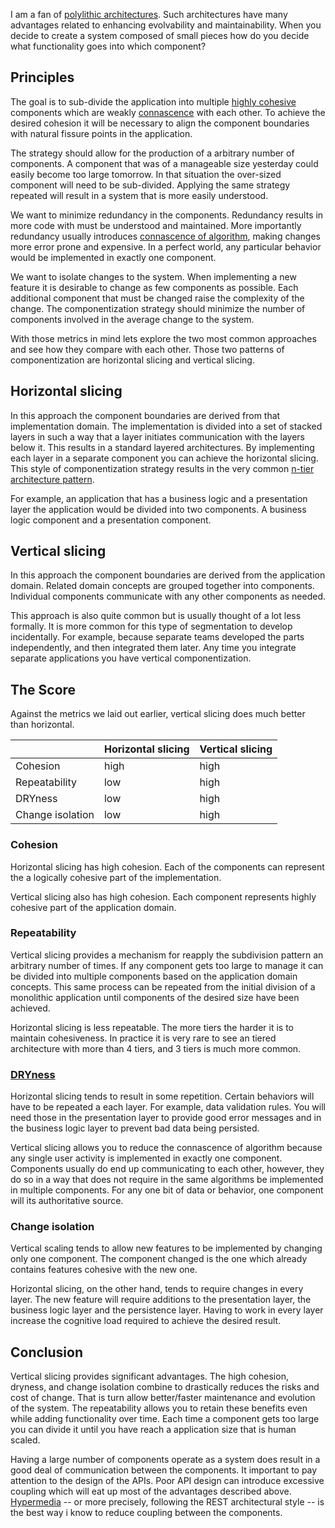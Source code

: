 I am a fan of [polylithic architectures][small-pieces].  Such
architectures have many advantages related to enhancing evolvability
and maintainability.  When you decide to create a system composed of
small pieces how do you decide what functionality goes into which
component?

[small-pieces]: http://barelyenough.org/blog/2009/09/small-pieces/

Principles 
------

The goal is to sub-divide the application into multiple
[highly cohesive][cohesion] components which are weakly
[connascence][] with each other.  To achieve the desired cohesion it
will be necessary to align the component boundaries with natural
fissure points in the application.

[cohesion]: http://en.wikipedia.org/wiki/Cohesion_(computer_science)
[connascence]: http://github.com/jimweirich/presentation_connascence/raw/master/Connascence.key.pdf

The strategy should allow for the production of a arbitrary number of
components.  A component that was of a manageable size yesterday could
easily become too large tomorrow.  In that situation the over-sized
component will need to be sub-divided.  Applying the same strategy
repeated will result in a system that is more easily understood.

We want to minimize redundancy in the components.  Redundancy results
in more code with must be understood and maintained.  More importantly
redundancy usually introduces [connascence of algorithm][coa], making
changes more error prone and expensive.  In a perfect world, any
particular behavior would be implemented in exactly one component.

We want to isolate changes to the system.  When implementing a new
feature it is desirable to change as few components as possible.  Each
additional component that must be changed raise the complexity of the
change.  The componentization strategy should minimize the number of
components involved in the average change to the system.

[coa]: http://onestepback.org/articles/connascence/conalgorithm.html

With those metrics in mind lets explore the two most common approaches
and see how they compare with each other.  Those two patterns of
componentization are horizontal slicing and vertical slicing.

Horizontal slicing
-----

In this approach the component boundaries are derived from that
implementation domain.  The implementation is divided into a set of
stacked layers in such a way that a layer initiates communication with
the layers below it.  This results in a standard layered
architectures.  By implementing each layer in a separate component you
can achieve the horizontal slicing.  This style of componentization
strategy results in the very common
[n-tier architecture pattern][tiered-arch].

[tiered-arch]: http://en.wikipedia.org/wiki/Multitier_architecture

For example, an application that has a business logic and a
presentation layer the application would be divided into two
components.  A business logic component and a presentation component.

Vertical slicing
----

In this approach the component boundaries are derived from the
application domain.  Related domain concepts are grouped together into
components.  Individual components communicate with any other
components as needed.  

This approach is also quite common but is usually thought of a lot
less formally.  It is more common for this type of segmentation to
develop incidentally.  For example, because separate teams developed
the parts independently, and then integrated them later.  Any time you
integrate separate applications you have vertical componentization.

The Score
---------

Against the metrics we laid out earlier, vertical slicing does much
better than horizontal.

|                  | Horizontal slicing | Vertical slicing |
|------------------|--------------------|------------------|
| Cohesion         | high               | high             |
| Repeatability    | low                | high             |
| DRYness          | low                | high             |
| Change isolation | low                | high             |


### Cohesion

Horizontal slicing has high cohesion.  Each of the components can
represent the a logically cohesive part of the implementation.

Vertical slicing also has high cohesion.  Each component represents
highly cohesive part of the application domain.
        
### Repeatability 

Vertical slicing provides a mechanism for reapply the subdivision
pattern an arbitrary number of times.  If any component gets too large
to manage it can be divided into multiple components based on the
application domain concepts.  This same process can be repeated from
the initial division of a monolithic application until components of
the desired size have been achieved.

Horizontal slicing is less repeatable.  The more tiers the harder it is
to maintain cohesiveness.  In practice it is very rare to see an
tiered architecture with more than 4 tiers, and 3 tiers is much more
common.

[dry]: http://en.wikipedia.org/wiki/Don%27t_repeat_yourself

### [DRYness][dry]

Horizontal slicing tends to result in some repetition. Certain
behaviors will have to be repeated a each layer.  For example, data
validation rules.  You will need those in the presentation layer to
provide good error messages and in the business logic layer to prevent
bad data being persisted.

Vertical slicing allows you to reduce the connascence of algorithm
because any single user activity is implemented in exactly one
component. Components usually do end up communicating to each other,
however, they do so in a way that does not require in the same
algorithms be implemented in multiple components.  For any one bit of
data or behavior, one component will its authoritative source.

### Change isolation

Vertical scaling tends to allow new features to be implemented by
changing only one component.  The component changed is the one which
already contains features cohesive with the new one.

Horizontal slicing, on the other hand, tends to require changes in
every layer.  The new feature will require additions to the
presentation layer, the business logic layer and the persistence
layer.  Having to work in every layer increase the cognitive load
required to achieve the desired result.

Conclusion
-----

Vertical slicing provides significant advantages.  The high cohesion,
dryness, and change isolation combine to drastically reduces the risks
and cost of change.  That is turn allow better/faster maintenance and
evolution of the system.  The repeatability allows you to retain these
benefits even while adding functionality over time.  Each time a
component gets too large you can divide it until you have reach a
application size that is human scaled.

Having a large number of components operate as a system does result in
a good deal of communication between the components.  It important to
pay attention to the design of the APIs.  Poor API design can
introduce excessive coupling which will eat up most of the advantages
described above.  [Hypermedia][] -- or more precisely, following the REST
architectural style -- is the best way i know to reduce coupling
between the components.

[hypermedia]: http://barelyenough.org/blog/2007/05/hypermedia-as-the-engine-of-application-state/
[REST]: http://www.ics.uci.edu/~fielding/pubs/dissertation/top.htm


